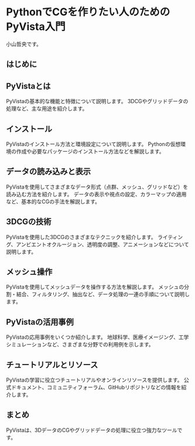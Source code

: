 # PythonでCGを作りたい人のためのPyVista入門

小山哲央です。

## はじめに

## PyVistaとは
PyVistaの基本的な機能と特徴について説明します。
3DCGやグリッドデータの処理など、主な用途を紹介します。

## インストール
PyVistaのインストール方法と環境設定について説明します。
Pythonの仮想環境の作成や必要なパッケージのインストール方法などを解説します。

## データの読み込みと表示
PyVistaを使用してさまざまなデータ形式（点群、メッシュ、グリッドなど）を読み込む方法を紹介します。
データの表示や視点の設定、カラーマップの適用など、基本的なCGの手法を解説します。

## 3DCGの技術
PyVistaを使用した3DCGのさまざまなテクニックを紹介します。
ライティング、アンビエントオクルージョン、透明度の調整、アニメーションなどについて説明します。

## メッシュ操作
PyVistaを使用してメッシュデータを操作する方法を解説します。
メッシュの分割・結合、フィルタリング、抽出など、データ処理の一連の手順について説明します。

## PyVistaの活用事例
PyVistaの応用事例をいくつか紹介します。
地球科学、医療イメージング、工学シミュレーションなど、さまざまな分野での利用例を示します。

## チュートリアルとリソース
PyVistaの学習に役立つチュートリアルやオンラインリソースを提供します。
公式ドキュメント、コミュニティフォーラム、GitHubリポジトリなどの情報を紹介します。

## まとめ
PyVistaは、3DデータのCGやグリッドデータの処理に役立つ強力なツールです。

